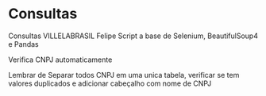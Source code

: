 # Consultas
Consultas VILLELABRASIL Felipe
Script a base de Selenium, BeautifulSoup4 e Pandas


Verifica CNPJ automaticamente



Lembrar de Separar todos CNPJ em uma unica tabela, verificar se tem valores duplicados e adicionar cabeçalho com nome de CNPJ

